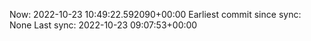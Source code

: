 Now: 2022-10-23 10:49:22.592090+00:00 Earliest commit since sync: None Last sync: 2022-10-23 09:07:53+00:00
